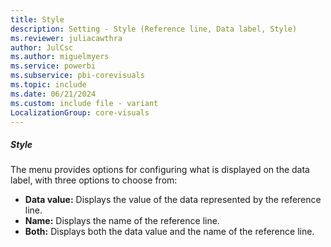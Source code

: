 ```yaml
---
title: Style
description: Setting - Style (Reference line, Data label, Style)
ms.reviewer: juliacawthra
author: JulCsc
ms.author: miguelmyers
ms.service: powerbi
ms.subservice: pbi-corevisuals
ms.topic: include
ms.date: 06/21/2024
ms.custom: include file - variant
LocalizationGroup: core-visuals
---
```

##### Style

The menu provides options for configuring what is displayed on the data label, with three options to choose from:
- **Data value:** Displays the value of the data represented by the reference line.
- **Name:** Displays the name of the reference line.
- **Both:** Displays both the data value and the name of the reference line.
